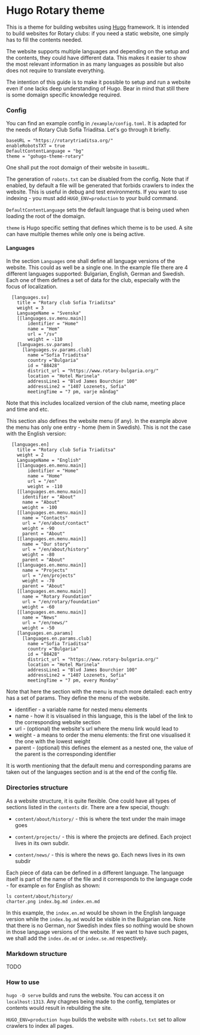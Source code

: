 # Hugo Rotary theme

This is a theme for building websites using [Hugo](gohugo.io) framework. It
is intended to build websites for Rotary clubs: if you need a static website,
one simply has to fill the contents needed.

The website supports multiple languages and depending on the setup and the
contents, they could have different data. This makes it easier to show the
most relevant information in as many languages as possible but also does not
require to translate everything.

The intention of this guide is to make it possible to setup and run a website
even if one lacks deep understanding of Hugo. Bear in mind that still there is
some domaign specific knowledge required.

### Config

You can find an example config in `/example/config.toml`. It is adapted for
the needs of Rotary Club Sofia Triaditsa. Let's go through it briefly.

```
baseURL = "https://rotarytriaditsa.org/"
enableRobotsTXT = true
DefaultContentLanguage = "bg"
theme = "gohugo-theme-rotary"
```

One shall put the root domaign of their website in `baseURL`.

The generation of `robots.txt` can be disabled from the config. Note that if
enabled, by default a file will be generated that forbids crawlers to index
the website. This is useful in debug and test environments. If you want to use
indexing - you must add `HUGO_ENV=production` to your build command.

`DefaultContentLanguage` sets the default language that is being used when
loading the root of the domaign.

`theme` is Hugo specific setting that defines which theme is to be used. A
site can have multiple themes while only one is being active.

#### Languages

In the section `Languages` one shall define all language versions of the
website. This could as well be a single one. In the example file there are 4
different languages supported: Bulgarian, English, German and Swedish. Each
one of them defines a set of data for the club, especially with the focus of
localization.

```
  [languages.sv]
    title = "Rotary club Sofia Triaditsa"
    weight = 3
    LanguageName = "Svenska"
    [[languages.sv.menu.main]]
        identifier = "Home"
        name = "Hem"
        url = "/sv"
        weight = -110
    [languages.sv.params]
      [languages.sv.params.club]
        name ="Sofia Triaditsa"
        country ="Bulgaria"
        id = "88428"
        district_url = "https://www.rotary-bulgaria.org/"
        location = "Hotel Marinela"
        addressLine1 = "Blvd James Bourchier 100"
        addressLine2 = "1407 Lozenets, Sofia"
        meetingTime = "7 pm, varje måndag"
```

Note that this includes localized version of the club name, meeting place and
time and etc.

This section also defines the website menu (if any). In the example above the
menu has only one entry - home (hem in Swedish). This is not the case with the
English version:

```
  [languages.en]
    title = "Rotary club Sofia Triaditsa"
    weight = 2
    LanguageName = "English"
    [[languages.en.menu.main]]
        identifier = "Home"
        name = "Home"
        url = "/en"
        weight = -110
    [[languages.en.menu.main]]
      identifier = "About"
      name = "About"
      weight = -100
    [[languages.en.menu.main]]
      name = "Contacts"
      url = "/en/about/contact"
      weight = -90
      parent = "About"
    [[languages.en.menu.main]]
      name = "Our story"
      url = "/en/about/history"
      weight = -80
      parent = "About"
    [[languages.en.menu.main]]
      name = "Projects"
      url = "/en/projects"
      weight = -70
      parent = "About"
    [[languages.en.menu.main]]
      name = "Rotary Foundation"
      url = "/en/rotary/foundation"
      weight = -60
    [[languages.en.menu.main]]
      name = "News"
      url = "/en/news/"
      weight = -50
    [languages.en.params]
      [languages.en.params.club]
        name ="Sofia Triaditsa"
        country ="Bulgaria"
        id = "88428"
        district_url = "https://www.rotary-bulgaria.org/"
        location = "Hotel Marinela"
        addressLine1 = "Blvd James Bourchier 100"
        addressLine2 = "1407 Lozenets, Sofia"
        meetingTime = "7 pm, every Monday"
```

Note that here the section with the menu is much more detailed: each entry has
a set of params. They define the menu of the website.
* identifier - a variable name for nested menu elements
* name  - how it is visualised in this language, this is the label of the link
  to the corresponding website section
* url - (optional) the website's url where the menu link would lead to
* weight - a means to order the menu elements: the first one visualised it the
  one with the lowest weight
* parent - (optional) this defines the element as a nested one, the value of
  the parent is the corresponding identifier

It is worth mentioning that the default menu and corresponding params are
taken out of the languages section and is at the end of the config file.

### Directories structure

As a website structure, it is quite flexible. One could have all types of
sections listed in the `contents` dir. There are a few special, though:

* `content/about/history/` - this is where the text under the main image goes

* `content/projects/` - this is where the projects are defined. Each project
  lives in its own subdir.

* `content/news/` - this is where the news go. Each news lives in its own
  subdir

Each piece of data can be defined in a different language. The language itself
is part of the name of the file and it corresponds to the language code - for
example `en` for English as shown:

```
ls content/about/history/
charter.png	index.bg.md	index.en.md
```

In this example, the `index.en.md` would be shown in the English language
version while the `index.bg.md` would be visible in the Bulgarian one. Note
that there is no German, nor Swedish index files so nothing would be shown in
those language versions of the website. If we want to have such pages, we
shall add the `index.de.md` or `index.se.md` respectively.


### Markdown structure

TODO

### How to use

`hugo -D serve` builds and runs the website. You can access it on
`localhost:1313`. Any chagnes being made to the config, templates or contents
would result in rebuilding the site.

`HUGO_ENV=production hugo` builds the website with `robots.txt` set to allow
crawlers to index all pages.
